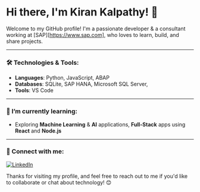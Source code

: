 # Hi there, I'm Kiran Kalpathy! 👋

Welcome to my GitHub profile! I'm a passionate developer & a consultant working at [SAP][https://www.sap.com], who loves to learn, build, and share projects.

---

### 🛠️ Technologies & Tools:
- **Languages**: Python, JavaScript, ABAP
- **Databases**: SQLite, SAP HANA, Microsoft SQL Server,
- **Tools**: VS Code

---
### 🌱 I’m currently learning:
- Exploring **Machine Learning** & **AI** applications, **Full-Stack** apps using **React** and **Node.js**

---

### 📣 Connect with me:
[![LinkedIn](https://img.shields.io/badge/LinkedIn-Connect-blue?logo=linkedin&logoColor=white)](https://www.linkedin.com/in/kirankalpathy)

<!--
---

### 📊 GitHub Stats:

![Your GitHub Stats](https://github-readme-stats.vercel.app/api?username=kirankalpathy&show_icons=true&hide_title=true&hide=prs&count_private=true&include_all_commits=true&theme=radical)

---
-->

Thanks for visiting my profile, and feel free to reach out to me if you'd like to collaborate or chat about technology! 😊


<!--
**kirankalpathy/kirankalpathy** is a ✨ _special_ ✨ repository because its `README.md` (this file) appears on your GitHub profile.

Here are some ideas to get you started:

- 🔭 I’m currently working on ...
- 🌱 I’m currently learning ...
- 👯 I’m looking to collaborate on ...
- 🤔 I’m looking for help with ...
- 💬 Ask me about ...
- 📫 How to reach me: ...
- 😄 Pronouns: ...
- ⚡ Fun fact: ...
-->
